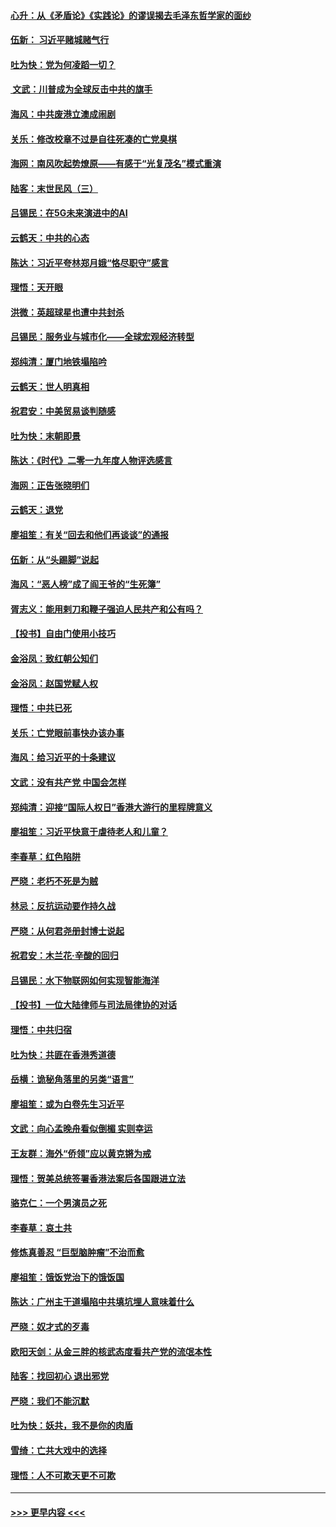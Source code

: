#### [心升：从《矛盾论》《实践论》的谬误揭去毛泽东哲学家的面纱](../pages/nsc993/n11736962.md?t=12220411) 
#### [伍新： 习近平赌城赌气行](../pages/nsc993/n11736929.md?t=12220411) 
#### [吐为快：党为何凌蹈一切？](../pages/nsc993/n11736915.md?t=12220411) 
#### [ 文武：川普成为全球反击中共的旗手](../pages/nsc993/n11736882.md?t=12220411) 
#### [海风：中共废港立澳成闹剧](../pages/nsc993/n11735857.md?t=12220411) 
#### [关乐：修改校章不过是自往死凑的亡党臭棋](../pages/nsc993/n11735097.md?t=12220411) 
#### [海网：南风吹起势燎原——有感于“光复茂名”模式重演](../pages/nsc993/n11732308.md?t=12220411) 
#### [陆客：末世民风（三）](../pages/nsc993/n11732211.md?t=12220411) 
#### [吕锡民：在5G未来演进中的AI](../pages/nsc993/n11730010.md?t=12220411) 
#### [云鹤天：中共的心态](../pages/nsc993/n11729906.md?t=12220411) 
#### [陈达：习近平夸林郑月娥“恪尽职守”感言](../pages/nsc993/n11729881.md?t=12220411) 
#### [理悟：天开眼](../pages/nsc993/n11729699.md?t=12220411) 
#### [洪微：英超球星也遭中共封杀](../pages/nsc993/n11727243.md?t=12220411) 
#### [吕锡民：服务业与城市化——全球宏观经济转型](../pages/nsc993/n11725845.md?t=12220411) 
#### [郑纯清：厦门地铁塌陷吟](../pages/nsc993/n11725813.md?t=12220411) 
#### [云鹤天：世人明真相](../pages/nsc993/n11725621.md?t=12220411) 
#### [祝君安：中美贸易谈判随感](../pages/nsc993/n11725609.md?t=12220411) 
#### [吐为快：末朝即景](../pages/nsc993/n11723365.md?t=12220411) 
#### [陈达：《时代》二零一九年度人物评选感言](../pages/nsc993/n11723337.md?t=12220411) 
#### [海网：正告张晓明们](../pages/nsc993/n11723228.md?t=12220411) 
#### [云鹤天：退党](../pages/nsc993/n11723056.md?t=12220411) 
#### [廖祖笙：有关“回去和他们再谈谈”的通报](../pages/nsc993/n11722442.md?t=12220411) 
#### [伍新：从“头踢脚”说起](../pages/nsc993/n11722429.md?t=12220411) 
#### [海风：“恶人榜”成了阎王爷的“生死簿”](../pages/nsc993/n11722272.md?t=12220411) 
#### [胥志义：能用剌刀和鞭子强迫人民共产和公有吗？](../pages/nsc993/n11720569.md?t=12220411) 
#### [【投书】自由门使用小技巧](../pages/nsc993/n11720180.md?t=12220411) 
#### [金浴凤：致红朝公知们](../pages/nsc993/n11720563.md?t=12220411) 
#### [金浴凤：赵国党赋人权](../pages/nsc993/n11720533.md?t=12220411) 
#### [理悟：中共已死](../pages/nsc993/n11720233.md?t=12220411) 
#### [关乐：亡党眼前事快办该办事](../pages/nsc993/n11719160.md?t=12220411) 
#### [海风：给习近平的十条建议](../pages/nsc993/n11717616.md?t=12220411) 
#### [文武：没有共产党 中国会怎样](../pages/nsc993/n11717584.md?t=12220411) 
#### [郑纯清：迎接“国际人权日”香港大游行的里程牌意义](../pages/nsc993/n11717417.md?t=12220411) 
#### [廖祖笙：习近平快意于虐待老人和儿童？](../pages/nsc993/n11715313.md?t=12220411) 
#### [李春草：红色陷阱](../pages/nsc993/n11715029.md?t=12220411) 
#### [严晓：老朽不死是为贼](../pages/nsc993/n11712910.md?t=12220411) 
#### [林忌：反抗运动要作持久战](../pages/nsc993/n11712623.md?t=12220411) 
#### [严晓：从何君尧册封博士说起](../pages/nsc993/n11712465.md?t=12220411) 
#### [祝君安：木兰花·辛酸的回归](../pages/nsc993/n11712381.md?t=12220411) 
#### [吕锡民：水下物联网如何实现智能海洋](../pages/nsc993/n11711158.md?t=12220411) 
#### [【投书】一位大陆律师与司法局律协的对话](../pages/nsc993/n11709675.md?t=12220411) 
#### [理悟：中共归宿](../pages/nsc993/n11710059.md?t=12220411) 
#### [吐为快：共匪在香港秀道德](../pages/nsc993/n11709979.md?t=12220411) 
#### [岳横：诡秘角落里的另类“语言”](../pages/nsc993/n11709792.md?t=12220411) 
#### [廖祖笙：或为白卷先生习近平](../pages/nsc993/n11708330.md?t=12220411) 
#### [文武：向心孟晚舟看似倒楣 实则幸运](../pages/nsc993/n11708236.md?t=12220411) 
#### [王友群：海外“侨领”应以黄克锵为戒](../pages/nsc993/n11706176.md?t=12220411) 
#### [理悟：贺美总统签署香港法案后各国跟进立法](../pages/nsc993/n11706853.md?t=12220411) 
#### [骆克仁：一个男演员之死](../pages/nsc993/n11706677.md?t=12220411) 
#### [李春草：哀土共](../pages/nsc993/n11706255.md?t=12220411) 
#### [修炼真善忍 “巨型脑肿瘤”不治而愈](../pages/nsc993/n11705340.md?t=12220411) 
#### [廖祖笙：饿饭党治下的饿饭国](../pages/nsc993/n11705085.md?t=12220411) 
#### [陈达：广州主干道塌陷中共填坑埋人意味着什么](../pages/nsc993/n11705046.md?t=12220411) 
#### [严晓：奴才式的歹毒](../pages/nsc993/n11704826.md?t=12220411) 
#### [欧阳天剑：从金三胖的核武态度看共产党的流氓本性](../pages/nsc993/n11702238.md?t=12220411) 
#### [陆客：找回初心 退出邪党](../pages/nsc993/n11702213.md?t=12220411) 
#### [严晓：我们不能沉默](../pages/nsc993/n11702110.md?t=12220411) 
#### [吐为快：妖共，我不是你的肉盾](../pages/nsc993/n11701366.md?t=12220411) 
#### [雪绮：亡共大戏中的选择](../pages/nsc993/n11699922.md?t=12220411) 
#### [理悟：人不可欺天更不可欺](../pages/nsc993/n11699657.md?t=12220411) 

----
#### [ >>> 更早内容 <<< ](../indexes/nsc993-earlier.md)
